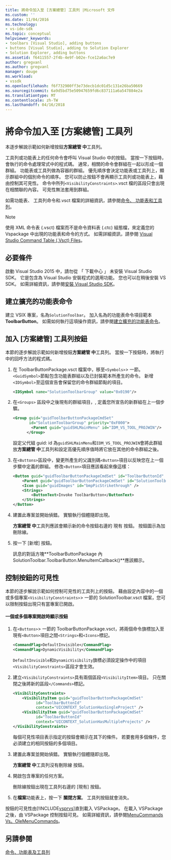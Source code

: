 ```yaml
---
title: 將命令加入至 [方案總管] 工具列 |Microsoft 文件
ms.custom: ''
ms.date: 11/04/2016
ms.technology:
- vs-ide-sdk
ms.topic: conceptual
helpviewer_keywords:
- toolbars [Visual Studio], adding buttons
- buttons [Visual Studio], adding to Solution Explorer
- Solution Explorer, adding buttons
ms.assetid: f6411557-2f4b-4e9f-b02e-fce12a6ac7e9
author: gregvanl
ms.author: gregvanl
manager: douge
ms.workload:
- vssdk
ms.openlocfilehash: f6f732900ff3e73decb1dc01d5c131e26ba50669
ms.sourcegitcommit: 6a9d5bd75e50947659fd6c837111a6a547884e2a
ms.translationtype: MT
ms.contentlocale: zh-TW
ms.lasthandoff: 04/16/2018
---
```

# <a name="adding-a-command-to-the-solution-explorer-toolbar"></a>將命令加入至 [方案總管] 工具列
本逐步解說示範如何新增按鈕**方案總管 中**工具列。  
  
 工具列或功能表上的任何命令會呼叫 Visual Studio 中的按鈕。 當按一下按鈕時，會執行的命令處理常式中的程式碼。 通常，相關的命令會群組在一起以形成一個群組。 功能表或工具列做為容器的群組。 優先順序會決定功能表或工具列上，顯示群組中的個別命令的順序。 您可以防止按鈕不會再顯示工具列或功能表上，藉由控制其可見性。 命令中所列`<VisibilityConstraints>`.vsct 檔的區段只會出現在相關聯的內容。 可見性無法套用到群組。  
  
 如需功能表、 工具列命令和.vsct 檔案的詳細資訊，請參閱[命令、 功能表和工具列](../extensibility/internals/commands-menus-and-toolbars.md)。  
  
> [!NOTE]
>  使用 XML 命令表 (.vsct) 檔案而不是命令資料表 (.ctc) 組態檔，來定義您的 Vspackage 中出現的功能表和命令的方式。 如需詳細資訊，請參閱 [Visual Studio Command Table (.Vsct) Files](../extensibility/internals/visual-studio-command-table-dot-vsct-files.md)。  
  
## <a name="prerequisites"></a>必要條件  
 啟動 Visual Studio 2015 中，請勿從 「 下載中心 」 未安裝 Visual Studio SDK。 它是包含為 Visual Studio 安裝程式的選用功能。 您也可以在稍後安裝 VS SDK。 如需詳細資訊，請參閱[安裝 Visual Studio SDK](../extensibility/installing-the-visual-studio-sdk.md)。  
  
## <a name="creating-an-extension-with-a-menu-command"></a>建立擴充的功能表命令  
 建立 VSIX 專案，名為`SolutionToolbar`。 加入名為的功能表命令項目範本**ToolbarButton**。 如需如何執行這項操作資訊，請參閱[建立擴充的功能表命令](../extensibility/creating-an-extension-with-a-menu-command.md)。  
  
## <a name="adding-a-button-to-the-solution-explorer-toolbar"></a>加入 [方案總管] 工具列按鈕  
 本節的逐步解說示範如何新增按鈕**方案總管 中**工具列。 當按一下按鈕時，將執行中的回呼方法的程式碼。  
  
1.  在 ToolbarButtonPackage.vsct 檔案中，移至`<Symbols>`> 一節。 `<GuidSymbol>`節點包含功能表群組以及已封裝範本所產生的命令。 新增`<IDSymbol>`至這個宣告會保留您的命令群組節點的項目。  
  
    ```xml  
    <IDSymbol name="SolutionToolbarGroup" value="0x0190"/>  
    ```  
  
2.  在`<Groups>` 區段中之後現有的群組項目，, 定義您所宣告的新群組在上一個步驟。  
  
    ```xml  
    <Group guid="guidToolbarButtonPackageCmdSet"  
           id="SolutionToolbarGroup" priority="0xF000">  
            <Parent guid="guidSHLMainMenu" id="IDM_VS_TOOL_PROJWIN"/>  
          </Group>  
    ```  
  
     設定父代組 guid: id 為`guidSHLMainMenu`和`IDM_VS_TOOL_PROJWIN`會將此群組放**方案總管 中**工具列和設定高優先順序值時將它放在其他的命令群組之後。  
  
3.  在`<Buttons>`區段中，變更所產生的父識別碼`<Button>`項目以反映您在上一個步驟中定義的群組。 修改`<Button>`項目應該看起來像這樣：  
  
    ```xml  
    <Button guid="guidToolbarButtonPackageCmdSet" id="ToolbarButtonId" priority="0x0100" type="Button">  
        <Parent guid="guidToolbarButtonPackageCmdSet" id="SolutionToolbarGroup" />  
        <Icon guid="guidImages" id="bmpPicStrikethrough" />  
        <Strings>  
            <ButtonText>Invoke ToolbarButton</ButtonText>  
        </Strings>  
    </Button>  
    ```  
  
4.  建置此專案並開始偵錯。 實驗執行個體隨即出現。  
  
     **方案總管 中**工具列應該會顯示新的命令按鈕右邊的 現有 按鈕。 按鈕圖示為加刪除線。  
  
5.  按一下 [新增] 按鈕。  
  
     訊息的對話方塊**ToolbarButtonPackage 內 SolutionToolbar.ToolbarButton.MenuItemCallback()**應該顯示。  
  
## <a name="controlling-the-visibility-of-a-button"></a>控制按鈕的可見性  
 本節的逐步解說示範如何控制可見性的工具列上的按鈕。 藉由設定內容中的一個或多個專案`<VisibilityConstraints>`> 一節的 SolutionToolbar.vsct 檔案，您可以限制按鈕出現只有當專案已開啟。  
  
#### <a name="to-display-a-button-when-one-or-more-projects-are-open"></a>一個或多個專案開啟時顯示按鈕  
  
1.  在`<Buttons>`> 一節的 ToolbarButtonPackage.vsct，將兩個命令旗標加入至現有`<Button>`項目之間`<Strings>`和`<Icons>`標記。  
  
    ```xml  
    <CommandFlag>DefaultInvisible</CommandFlag>  
    <CommandFlag>DynamicVisibility</CommandFlag>  
    ```  
  
     `DefaultInvisible`和`DynamicVisibility`旗標必須設定操作中的項目`<VisibilityConstraints>`區段才會生效。  
  
2.  建立`<VisibilityConstraints>`具有兩個區段`<VisibilityItem>`項目。 只在關閉之後將新的區段`</Commands>`標記。  
  
    ```xml  
    <VisibilityConstraints>  
        <VisibilityItem guid="guidToolbarButtonPackageCmdSet"  
              id="ToolbarButtonId"  
              context="UICONTEXT_SolutionHasSingleProject" />  
        <VisibilityItem guid="guidToolbarButtonPackageCmdSet"  
              id="ToolbarButtonId"  
              context="UICONTEXT_SolutionHasMultipleProjects" />  
    </VisibilityConstraints>  
    ```  
  
     每個可見性項目表示指定的按鈕會顯示在其下的條件。 若要套用多個條件，您必須建立的相同按鈕的多個項目。  
  
3.  建置此專案並開始偵錯。 實驗執行個體隨即出現。  
  
     **方案總管 中**工具列沒有刪除線 按鈕。  
  
4.  開啟包含專案的任何方案。  
  
     刪除線按鈕出現在工具列右邊的 [現有] 按鈕。  
  
5.  在**檔案**功能表上，按一下 **關閉方案**。 工具列按鈕就會消失。  
  
 按鈕的可見性由[!INCLUDE[vsprvs](../code-quality/includes/vsprvs_md.md)]直到載入 VSPackage。 在載入 VSPackage 之後，由 VSPackage 控制按鈕可見。  如需詳細資訊，請參閱[MenuCommands Vs。OleMenuCommands](../extensibility/menucommands-vs-olemenucommands.md)。  
  
## <a name="see-also"></a>另請參閱  
 [命令、功能表及工具列](../extensibility/internals/commands-menus-and-toolbars.md)